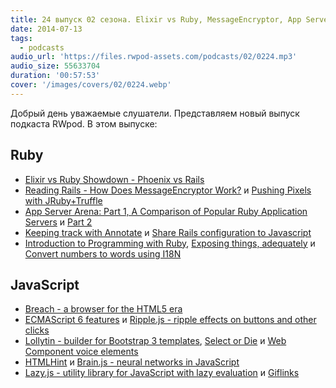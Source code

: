 ```yaml
---
title: 24 выпуск 02 сезона. Elixir vs Ruby, MessageEncryptor, App Server Arena, Breach, Ripple.js, Lollytin, Brain.js, Giflinks и прочее
date: 2014-07-13
tags:
  - podcasts
audio_url: 'https://files.rwpod-assets.com/podcasts/02/0224.mp3'
audio_size: 55633704
duration: '00:57:53'
cover: '/images/covers/02/0224.webp'
---
```


Добрый день уважаемые слушатели. Представляем новый выпуск подкаста RWpod. В этом выпуске:

## Ruby

- [Elixir vs Ruby Showdown - Phoenix vs Rails](http://www.littlelines.com/blog/2014/07/08/elixir-vs-ruby-showdown-phoenix-vs-rails/)
- [Reading Rails - How Does MessageEncryptor Work?](http://monkeyandcrow.com/blog/reading_rails_how_does_message_encryptor_work/) и [Pushing Pixels with JRuby+Truffle](http://www.chrisseaton.com/rubytruffle/pushing-pixels/)
- [App Server Arena: Part 1, A Comparison of Popular Ruby Application Servers](https://blog.engineyard.com/2014/ruby-app-server-arena-pt1) и [Part 2](https://blog.engineyard.com/2014/ruby-app-server-arena-pt2)
- [Keeping track with Annotate](https://gorails.com/episodes/keeping-track-with-annotate) и [Share Rails configuration to Javascript](http://railsware.com/blog/2014/07/09/share-rails-configuration-to-javascript/)
- [Introduction to Programming with Ruby](http://www.gotealeaf.com/books/ruby), [Exposing things, adequately](https://github.com/rwz/adequate_exposure) и [Convert numbers to words using I18N](https://github.com/kslazarev/numbers_and_words)

## JavaScript

- [Breach - a browser for the HTML5 era](http://breach.cc/)
- [ECMAScript 6 features](https://github.com/lukehoban/es6features/blob/master/README.md) и [Ripple.js - ripple effects on buttons and other clicks](http://holloway.github.io/ripple/)
- [Lollytin - builder for Bootstrap 3 templates](http://lollyt.in/), [Select or Die](http://vst.mn/selectordie/) и [Web Component voice elements](http://zenorocha.github.io/voice-elements/)
- [HTMLHint](http://htmlhint.com/) и [Brain.js - neural networks in JavaScript](https://github.com/harthur/brain)
- [Lazy.js - utility library for JavaScript with lazy evaluation](http://danieltao.com/lazy.js/) и [Giflinks](http://tholman.com/giflinks/)

